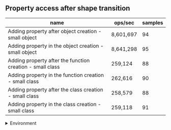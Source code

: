 ## Property access after shape transition

|name|ops/sec|samples|
|-|-|-|
|Adding property after object creation - small object|8,601,697|94|
|Adding property in the object creation - small object|8,641,298|95|
|Adding property after the function creation - small class|259,124|88|
|Adding property in the function creation - small class|262,616|90|
|Adding property after the class creation - small class|258,579|88|
|Adding property in the class creation - small class|259,118|91|


<details>
<summary>Environment</summary>

* __Machine:__ linux x64 | 4 vCPUs | 7.6GB Mem
* __Run:__ Tue Nov 07 2023 21:44:38 GMT+0000 (Coordinated Universal Time)
</details>

<!--
{"environment":{"platform":"linux","arch":"x64","cpus":4,"totalMemory":7.6085662841796875},"benchmarks":[{"name":"Adding property after object creation - small object","opsSec":8601696.55141781,"samples":5},{"name":"Adding property in the object creation - small object","opsSec":8641298.127252892,"samples":4},{"name":"Adding property after the function creation - small class","opsSec":259123.6136855893,"samples":3},{"name":"Adding property in the function creation - small class","opsSec":262615.75356214016,"samples":4},{"name":"Adding property after the class creation - small class","opsSec":258578.5223813281,"samples":3},{"name":"Adding property in the class creation - small class","opsSec":259117.78986061199,"samples":4}]}-->
